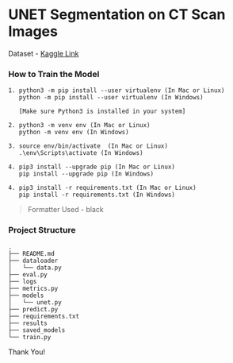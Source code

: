# UNET Segmentation on CT Scan Images

Dataset - [Kaggle Link](https://www.kaggle.com/datasets/nikhilroxtomar/ct-heart-segmentation)

### How to Train the Model

```
1. python3 -m pip install --user virtualenv (In Mac or Linux)
   python -m pip install --user virtualenv (In Windows) 
   
   [Make sure Python3 is installed in your system]

2. python3 -m venv env (In Mac or Linux)
   python -m venv env (In Windows) 
   
3. source env/bin/activate  (In Mac or Linux)
   .\env\Scripts\activate (In Windows) 

4. pip3 install --upgrade pip (In Mac or Linux)
   pip install --upgrade pip (In Windows)
   
4. pip3 install -r requirements.txt (In Mac or Linux)
   pip install -r requirements.txt (In Windows)
```

> Formatter Used - black

### Project Structure
```
.
├── README.md
├── dataloader
│   └── data.py
├── eval.py
├── logs
├── metrics.py
├── models
│   └── unet.py
├── predict.py
├── requirements.txt
├── results
├── saved_models
└── train.py
```

Thank You!
